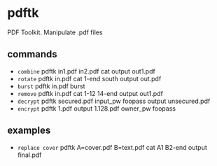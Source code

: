 # pdftk

PDF Toolkit. Manipulate .pdf files

## commands
- `combine`     pdftk in1.pdf in2.pdf cat output out1.pdf
- `rotate`      pdftk in.pdf cat 1-end south output out.pdf
- `burst`       pdftk in.pdf burst
- `remove`      pdftk in.pdf cat 1-12 14-end output out1.pdf
- `decrypt`     pdftk secured.pdf input_pw foopass output unsecured.pdf
- `encrypt`     pdftk 1.pdf output 1.128.pdf owner_pw foopass

## examples
- `replace cover`    pdftk A=cover.pdf B=text.pdf cat A1 B2-end output final.pdf
